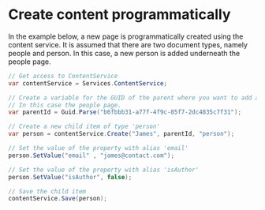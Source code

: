 # Create content programmatically

In the example below, a new page is programmatically created using the content service. It is assumed that there are two document types, namely people and person. In this case, a new person is added underneath the people page.

```csharp
// Get access to ContentService
var contentService = Services.ContentService;

// Create a variable for the GUID of the parent where you want to add a child item.
// In this case the people page. 
var parentId = Guid.Parse("b6fbbb31-a77f-4f9c-85f7-2dc4835c7f31");

// Create a new child item of type 'person'
var person = contentService.Create("James", parentId, "person"); 

// Set the value of the property with alias 'email'
person.SetValue("email" , "james@contact.com");

// Set the value of the property with alias 'isAuthor'
person.SetValue("isAuthor", false);

// Save the child item
contentService.Save(person);
```
